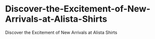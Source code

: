 # Discover-the-Excitement-of-New-Arrivals-at-Alista-Shirts
Discover the Excitement of New Arrivals at Alista Shirts
